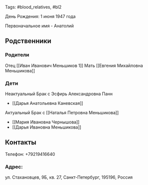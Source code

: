 Tags: #blood_relatives, #bl2

День Рождения: 1 июня 1947 года

Первоначальное имя - Анатолий

## Родственники
### Родители
Отец [[Иван Иванович Меньшиков 1]]
Мать [[Евгения Михайловна Меньшикова]]

### Дети
Неактуальный Брак с Эсфирь Александровна Панн
- [[Дарья Анатольевна Каневская]]

Актуальный Брак с [[Наталья Петровна Меньшикова]]
- [[Мария Ивановна Чернышова]]
- [[Дарья Ивановна Меньшикова]]

## Контакты
Телефон: +79219416640

### Адрес:
ул. Стахановцев, 9Б, кв. 27, Санкт-Петербург, 195196, Россия